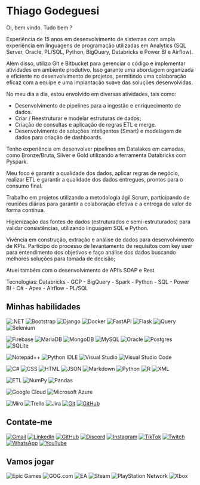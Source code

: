 # Thiago Godeguesi

Oi, bem vindo. Tudo bem ?

Experiência de 15 anos em desenvolvimento de sistemas com ampla experiência em linguagens de programação utilizadas em Analytics (SQL Server, Oracle, PL/SQL, Python, BigQuery, Databricks e Power BI e Airflow).

Além disso, utilizo Git e Bitbucket para gerenciar o código e implementar atividades em ambiente produtivo. Isso garante uma abordagem organizada e eficiente no desenvolvimento de projetos, permitindo uma colaboração eficaz com a equipe e uma implantação suave das soluções desenvolvidas.

No meu dia a dia, estou envolvido em diversas atividades, tais como:

* Desenvolvimento de pipelines para a ingestão e enriquecimento de dados.
* Criar / Reestruturar e modelar estruturas de dados;
* Criação de consultas e aplicação de regras ETL e merge.
* Desenvolvimento de soluções inteligentes (Smart) e modelagem de dados para criação de dashboards.

Tenho experiência em desenvolver pipelines em Datalakes em camadas, como Bronze/Bruta, Silver e Gold utilizando a ferramenta Databricks com Pyspark.

Meu foco é garantir a qualidade dos dados, aplicar regras de negócio, realizar ETL e garantir a qualidade dos dados entregues, prontos para o consumo final.

Trabalho em projetos utilizando a metodologia ágil Scrum, participando de reuniões diárias para garantir a colaboração efetiva e a entrega de valor de forma contínua.

Higienização das fontes de dados (estruturados e semi-estruturados) para validar consistências, utilizando linguagem SQL e Python.

Vivência em construção, extração e análise de dados para desenvolvimento de KPIs.
Participo do processo de levantamento de requisitos com key user para entendimento dos objetivos e faço análise dos dados buscando melhores soluções para tomada de decisão;

Atuei também com o desenvolvimento de API’s SOAP e Rest.

Tecnologias: Databricks - GCP - BigQuery - Spark - Python - SQL - Power BI - C# - Apex - Airflow - PL/SQL

## Minhas habilidades

![.NET](https://img.shields.io/badge/.NET-512BD4?logo=dotnet&logoColor=fff)
![Bootstrap](https://img.shields.io/badge/Bootstrap-7952B3?logo=bootstrap&logoColor=fff)
![Django](https://img.shields.io/badge/Django-%23092E20.svg?logo=django&logoColor=white)
![Docker](https://img.shields.io/badge/Docker-2496ED?logo=docker&logoColor=fff)
![FastAPI](https://img.shields.io/badge/FastAPI-009485.svg?logo=fastapi&logoColor=white)
![Flask](https://img.shields.io/badge/Flask-000?logo=flask&logoColor=fff)
![jQuery](https://img.shields.io/badge/jQuery-0769AD?logo=jquery&logoColor=fff)
![Selenium](https://img.shields.io/badge/Selenium-43B02A?logo=selenium&logoColor=fff)

![Firebase](https://img.shields.io/badge/Firebase-039BE5?logo=Firebase&logoColor=white)
![MariaDB](https://img.shields.io/badge/MariaDB-003545?logo=mariadb&logoColor=white)
![MongoDB](https://img.shields.io/badge/MongoDB-%234ea94b.svg?logo=mongodb&logoColor=white)
![MySQL](https://img.shields.io/badge/MySQL-4479A1?logo=mysql&logoColor=fff)
![Oracle](https://custom-icon-badges.demolab.com/badge/Oracle-F80000?logo=oracle&logoColor=fff)
![Postgres](https://img.shields.io/badge/Postgres-%23316192.svg?logo=postgresql&logoColor=white)
![SQLite](https://img.shields.io/badge/SQLite-%2307405e.svg?logo=sqlite&logoColor=white)

![Notepad++](https://img.shields.io/badge/Notepad++-90E59A.svg?&logo=notepad%2b%2b&logoColor=black)
![Python IDLE](https://img.shields.io/badge/Python%20IDLE-3776AB?logo=python&logoColor=fff)
![Visual Studio](https://custom-icon-badges.demolab.com/badge/Visual%20Studio-5C2D91.svg?&logo=visual-studio&logoColor=white)
![Visual Studio Code](https://custom-icon-badges.demolab.com/badge/Visual%20Studio%20Code-0078d7.svg?logo=vsc&logoColor=white)

![C#](https://custom-icon-badges.demolab.com/badge/C%23-%23239120.svg?logo=cshrp&logoColor=white)
![CSS](https://img.shields.io/badge/CSS-1572B6?logo=css3&logoColor=fff)
![HTML](https://img.shields.io/badge/HTML-%23E34F26.svg?logo=html5&logoColor=white)
![JSON](https://img.shields.io/badge/JSON-000?logo=json&logoColor=fff)
![Markdown](https://img.shields.io/badge/Markdown-%23000000.svg?logo=markdown&logoColor=white)
![Python](https://img.shields.io/badge/Python-3776AB?logo=python&logoColor=fff)
![R](https://img.shields.io/badge/R-%23276DC3.svg?logo=r&logoColor=white)
![XML](https://img.shields.io/badge/XML-767C52?logo=xml&logoColor=fff)

![ETL](https://custom-icon-badges.demolab.com/badge/ETL-9370DB?logo=etl-logo&logoColor=fff)
![NumPy](https://img.shields.io/badge/NumPy-4DABCF?logo=numpy&logoColor=fff)
![Pandas](https://img.shields.io/badge/Pandas-150458?logo=pandas&logoColor=fff)

![Google Cloud](https://img.shields.io/badge/Google%20Cloud-%234285F4.svg?logo=google-cloud&logoColor=white)
![Microsoft Azure](https://custom-icon-badges.demolab.com/badge/Microsoft%20Azure-0089D6?logo=msazure&logoColor=white)

![Miro](https://img.shields.io/badge/Miro-050038?logo=miro&logoColor=fff)
![Trello](https://img.shields.io/badge/Trello-0052CC?logo=trello&logoColor=fff)
![Jira](https://img.shields.io/badge/Jira-0052CC?logo=jira&logoColor=fff)
[![Git](https://img.shields.io/badge/Git-000?style=for-the-badge&logo=git&logoColor=E94D5F)](https://git-scm.com/doc)
[![GitHub](https://img.shields.io/badge/GitHub-000?style=for-the-badge&logo=github&logoColor=30A3DC)](https://docs.github.com/)

## Contate-me

[![Gmail](https://img.shields.io/badge/Gmail-D14836?logo=gmail&logoColor=white)](mailto:thiagogodeguesi@gmail.com)
[![LinkedIn](https://custom-icon-badges.demolab.com/badge/LinkedIn-0A66C2?logo=linkedin-white&logoColor=fff)](https://www.linkedin.com/in/thiagogodeguesi)
[![GitHub](https://img.shields.io/badge/GitHub-%23121011.svg?logo=github&logoColor=white)](https://github.com/thiagogodeguesi)
[![Discord](https://img.shields.io/badge/Discord-%235865F2.svg?&logo=discord&logoColor=white)](https://discord.gg/WGzCWry5D9)
[![Instagram](https://img.shields.io/badge/Instagram-%23E4405F.svg?logo=Instagram&logoColor=white)](https://www.instagram.com/thiagogodeguesi/)
[![TikTok](https://img.shields.io/badge/TikTok-black?logo=tiktok&logoColor=white)](https://www.tiktok.com/@thiagogodeguesi)
[![Twitch](https://img.shields.io/badge/Twitch-%239146FF.svg?logo=Twitch&logoColor=white)](https://www.twitch.tv/godega)
[![WhatsApp](https://img.shields.io/badge/WhatsApp-25D366?logo=whatsapp&logoColor=white)](https://api.whatsapp.com/send/?phone=5583981330155)
[![YouTube](https://img.shields.io/badge/YouTube-%23FF0000.svg?logo=YouTube&logoColor=white)](https://www.youtube.com/@GodegaPlay)

## Vamos jogar

![Epic Games](https://img.shields.io/badge/Epic%20Games-%23313131.svg?logo=epicgames&logoColor=white)
![GOG.com](https://img.shields.io/badge/GOG.com-86328A?logo=gogdotcom&logoColor=fff)
![EA](https://img.shields.io/badge/EA-%23000000.svg?logo=ea&logoColor=white)
![Steam](https://img.shields.io/badge/Steam-%23000000.svg?logo=steam&logoColor=white)
![PlayStation Network](https://img.shields.io/badge/PSN-%230070D1.svg?logo=Playstation&logoColor=white)
![Xbox](https://img.shields.io/badge/xbox-%23107C10.svg?xbox&logoColor=white)